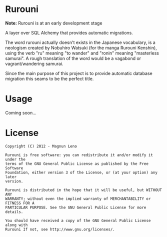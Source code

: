 Rurouni
=======

**Note:** Rurouni is at an early development stage

A layer over SQL Alchemy that provides automatic migrations.

The word rurouni actually doesn't exists in the Japanese vocabulary, is a
neologism created by Nobuhiro Watsuki (for the manga Rurouni Kenshin), using
the verb "ru" meaning "to wander" and "ronin" meaning "masterless samurai".  A
rough translation of the word would be a vagabond or vagrant/wandering samurai.

Since the main purpose of this project is to provide automatic database
migration this seams to be the perfect title.

Usage
=====

Coming soon...

License
=======
```
Copyright (C) 2012 - Magnun Leno

Rurouni is free software: you can redistribute it and/or modify it under the
terms of the GNU General Public License as published by the Free Software
Foundation, either version 3 of the License, or (at your option) any later
version.

Rurouni is distributed in the hope that it will be useful, but WITHOUT ANY
WARRANTY; without even the implied warranty of MERCHANTABILITY or FITNESS FOR A
PARTICULAR PURPOSE. See the GNU General Public License for more details.

You should have received a copy of the GNU General Public License along with
Rurouni If not, see http://www.gnu.org/licenses/.
```
